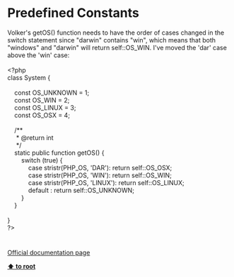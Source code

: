 # Predefined Constants




<div class="phpcode"><span class="html">
Volker&apos;s getOS() function needs to have the order of cases changed in the switch statement since &quot;darwin&quot; contains &quot;win&quot;, which means that both &quot;windows&quot; and &quot;darwin&quot; will return self::OS_WIN. I&apos;ve moved the &apos;dar&apos; case above the &apos;win&apos; case:<br><br><span class="default">&lt;?php<br></span><span class="keyword">class </span><span class="default">System </span><span class="keyword">{<br><br>&#xA0; &#xA0; const </span><span class="default">OS_UNKNOWN </span><span class="keyword">= </span><span class="default">1</span><span class="keyword">;<br>&#xA0; &#xA0; const </span><span class="default">OS_WIN </span><span class="keyword">= </span><span class="default">2</span><span class="keyword">;<br>&#xA0; &#xA0; const </span><span class="default">OS_LINUX </span><span class="keyword">= </span><span class="default">3</span><span class="keyword">;<br>&#xA0; &#xA0; const </span><span class="default">OS_OSX </span><span class="keyword">= </span><span class="default">4</span><span class="keyword">;<br><br>&#xA0; &#xA0; </span><span class="comment">/**<br>&#xA0; &#xA0;&#xA0; * @return int<br>&#xA0; &#xA0;&#xA0; */<br>&#xA0; &#xA0; </span><span class="keyword">static public function </span><span class="default">getOS</span><span class="keyword">() {<br>&#xA0; &#xA0; &#xA0; &#xA0; switch (</span><span class="default">true</span><span class="keyword">) {<br>&#xA0; &#xA0; &#xA0; &#xA0; &#xA0; &#xA0; case </span><span class="default">stristr</span><span class="keyword">(</span><span class="default">PHP_OS</span><span class="keyword">, </span><span class="string">&apos;DAR&apos;</span><span class="keyword">): return </span><span class="default">self</span><span class="keyword">::</span><span class="default">OS_OSX</span><span class="keyword">;<br>&#xA0; &#xA0; &#xA0; &#xA0; &#xA0; &#xA0; case </span><span class="default">stristr</span><span class="keyword">(</span><span class="default">PHP_OS</span><span class="keyword">, </span><span class="string">&apos;WIN&apos;</span><span class="keyword">): return </span><span class="default">self</span><span class="keyword">::</span><span class="default">OS_WIN</span><span class="keyword">;<br>&#xA0; &#xA0; &#xA0; &#xA0; &#xA0; &#xA0; case </span><span class="default">stristr</span><span class="keyword">(</span><span class="default">PHP_OS</span><span class="keyword">, </span><span class="string">&apos;LINUX&apos;</span><span class="keyword">): return </span><span class="default">self</span><span class="keyword">::</span><span class="default">OS_LINUX</span><span class="keyword">;<br>&#xA0; &#xA0; &#xA0; &#xA0; &#xA0; &#xA0; default : return </span><span class="default">self</span><span class="keyword">::</span><span class="default">OS_UNKNOWN</span><span class="keyword">;<br>&#xA0; &#xA0; &#xA0; &#xA0; }<br>&#xA0; &#xA0; }<br><br>}<br></span><span class="default">?&gt;</span>
</span>
</div>
  

#

[Official documentation page](https://www.php.net/manual/en/reserved.constants.php)

**[⬆ to root](/)**